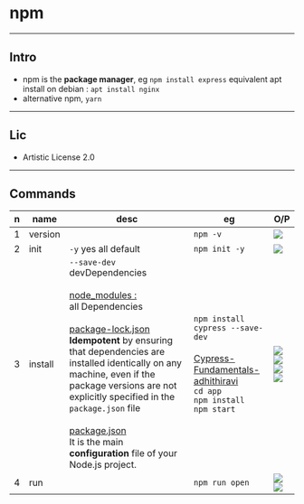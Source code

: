 # npm

---

## Intro
* npm is the **package manager**, eg `npm install express` equivalent apt install on debian : `apt install nginx`
* alternative npm, `yarn`

---

## Lic
* Artistic License 2.0

---

## Commands
|n|name|desc|eg|O/P|
|-|----|----|---|--|
|1|version||`npm -v`|<img src="https://i.imgur.com/4u9OaSV.png">|
|2|init|`-y` yes all default|`npm init -y`|<img src="https://i.imgur.com/zyKftGv.png">|
|3|install|`--save-dev` devDependencies<br/><br/><ins>node_modules :</ins><br/> all Dependencies<br/><br/><ins>package-lock.json</ins><br/>**Idempotent** by ensuring that dependencies are installed identically on any machine, even if the package versions are not explicitly specified in the `package.json` file<br/><br/><ins>package.json</ins><br/>It is the main **configuration** file of your Node.js project.|`npm install cypress --save-dev`<br/><br/><ins>[Cypress-Fundamentals-adhithiravi](https://github.com/adhithiravi/Cypress-Fundamentals)</ins><br/>`cd app`<br/>`npm install`<br/>`npm start`|<img src="https://i.imgur.com/kCH6SWy.png"><br/><img src="https://i.imgur.com/V61n9T2.png"><br/><img src="https://i.imgur.com/59T7jXS.png"><br/><img src="https://i.imgur.com/oeZj3lX.png">|
|4|run||`npm run open`|<img src="https://i.imgur.com/EOaUoPu.png"><img src="https://i.imgur.com/fEoDsNd.png">|
